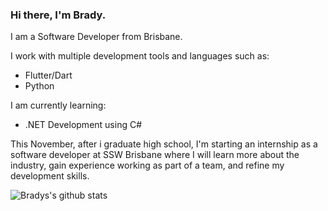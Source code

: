 ### Hi there, I'm Brady.

I am a Software Developer from Brisbane.

I work with multiple development tools and languages such as:
 * Flutter/Dart
 * Python

I am currently learning:
 * .NET Development using C#



This November, after i graduate high school, I'm starting an internship as a software developer at SSW Brisbane where I will learn more about the industry, gain experience working as part of a team, and refine my development skills.

<!--
**bradystroud/bradystroud** is a ✨ _special_ ✨ repository because its `README.md` (this file) appears on your GitHub profile.

Here are some ideas to get you started:

- 🔭 I’m currently working on ...
- 🌱 I’m currently learning ...
- 👯 I’m looking to collaborate on ...
- 🤔 I’m looking for help with ...
- 💬 Ask me about ...
- 📫 How to reach me: ...
- 😄 Pronouns: ...
- ⚡ Fun fact: ...
-->

![Bradys's github stats](https://github-readme-stats.vercel.app/api?username=bradystroud)
